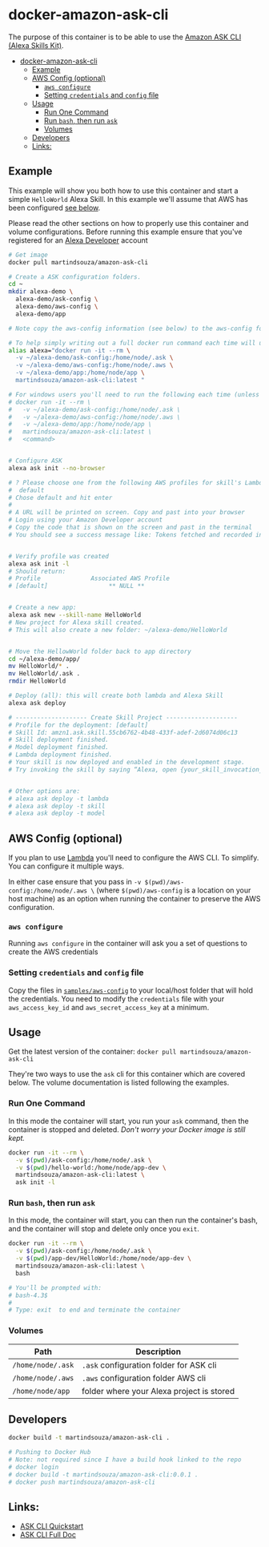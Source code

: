 # docker-amazon-ask-cli

The purpose of this container is to be able to use the [Amazon ASK CLI (Alexa Skills Kit)](https://developer.amazon.com/docs/smapi/ask-cli-intro.html#alexa-skills-kit-command-line-interface-ask-cli).

<!-- TOC -->

- [docker-amazon-ask-cli](#docker-amazon-ask-cli)
  - [Example](#example)
  - [AWS Config (optional)](#aws-config-optional)
    - [`aws configure`](#aws-configure)
    - [Setting `credentials` and `config` file](#setting-credentials-and-config-file)
  - [Usage](#usage)
    - [Run One Command](#run-one-command)
    - [Run `bash`, then run `ask`](#run-bash-then-run-ask)
    - [Volumes](#volumes)
  - [Developers](#developers)
  - [Links:](#links)

<!-- /TOC -->

## Example

This example will show you both how to use this container and start a simple `HelloWorld` Alexa Skill. In this example we'll assume that AWS has been configured [see below](#aws-config-optional). 

Please read the other sections on how to properly use this container and volume configurations. Before running this example ensure that you've registered for an [Alexa Developer](https://developer.amazon.com/alexa) account


```bash
# Get image
docker pull martindsouza/amazon-ask-cli

# Create a ASK configuration folders.
cd ~
mkdir alexa-demo \
  alexa-demo/ask-config \
  alexa-demo/aws-config \
  alexa-demo/app

# Note copy the aws-config information (see below) to the aws-config folder

# To help simply writing out a full docker run command each time will use an alias
alias alexa="docker run -it --rm \
  -v ~/alexa-demo/ask-config:/home/node/.ask \
  -v ~/alexa-demo/aws-config:/home/node/.aws \
  -v ~/alexa-demo/app:/home/node/app \
  martindsouza/amazon-ask-cli:latest "

# For windows users you'll need to run the following each time (unless you have an alternative to alias)
# docker run -it --rm \
#   -v ~/alexa-demo/ask-config:/home/node/.ask \
#   -v ~/alexa-demo/aws-config:/home/node/.aws \
#   -v ~/alexa-demo/app:/home/node/app \
#   martindsouza/amazon-ask-cli:latest \
#   <command> 


# Configure ASK
alexa ask init --no-browser

# ? Please choose one from the following AWS profiles for skill's Lambda function deployment.
#  default
# Chose default and hit enter
#
# A URL will be printed on screen. Copy and past into your browser
# Login using your Amazon Developer account
# Copy the code that is shown on the screen and past in the terminal
# You should see a success message like: Tokens fetched and recorded in ask-cli config.


# Verify profile was created
alexa ask init -l
# Should return:
# Profile              Associated AWS Profile
# [default]                 ** NULL **


# Create a new app:
alexa ask new --skill-name HelloWorld
# New project for Alexa skill created.
# This will also create a new folder: ~/alexa-demo/HelloWorld


# Move the HellowWorld folder back to app directory
cd ~/alexa-demo/app/
mv HelloWorld/* .
mv HelloWorld/.ask .
rmdir HelloWorld

# Deploy (all): this will create both lambda and Alexa Skill
alexa ask deploy

# -------------------- Create Skill Project --------------------
# Profile for the deployment: [default]
# Skill Id: amzn1.ask.skill.55cb6762-4b48-433f-adef-2d6074d06c13
# Skill deployment finished.
# Model deployment finished.
# Lambda deployment finished.
# Your skill is now deployed and enabled in the development stage.
# Try invoking the skill by saying “Alexa, open {your_skill_invocation_name}” or simulate an invocation via the `ask simulate` command.


# Other options are:
# alexa ask deploy -t lambda
# alexa ask deploy -t skill
# alexa ask deploy -t model


```

## AWS Config (optional)
If you plan to use [Lambda](https://aws.amazon.com/lambda/) you'll need to configure the AWS CLI. To simplify. You can configure it multiple ways.

In either case ensure that you pass in `-v $(pwd)/aws-config:/home/node/.aws \` (where `$(pwd)/aws-config` is a location on your host machine) as an option when running the container to preserve the AWS configuration.

### `aws configure`

Running `aws configure` in the container will ask you a set of questions to create the AWS credentials

### Setting `credentials` and `config` file

Copy the files in [`samples/aws-config`](samples/aws-config) to your local/host folder that will hold the credentials. You need to modify the `credentials` file with your `aws_access_key_id` and `aws_secret_access_key` at a minimum.

## Usage

Get the latest version of the container: `docker pull martindsouza/amazon-ask-cli`

They're two ways to use the `ask` cli for this container which are covered below. The volume documentation is listed following the examples.

### Run One Command

In this mode the container will start, you run your `ask` command, then the container is stopped and deleted. _Don't worry your Docker image is still kept._

```bash
docker run -it --rm \
  -v $(pwd)/ask-config:/home/node/.ask \
  -v $(pwd)/hello-world:/home/node/app-dev \
  martindsouza/amazon-ask-cli:latest \
  ask init -l
```

### Run `bash`, then run `ask`

In this mode, the container will start, you can then run the container's bash, and the container will stop and delete only once you `exit`.

```bash
docker run -it --rm \
  -v $(pwd)/ask-config:/home/node/.ask \
  -v $(pwd)/app-dev/HelloWorld:/home/node/app-dev \
  martindsouza/amazon-ask-cli:latest \
  bash

# You'll be prompted with:
# bash-4.3$
#
# Type: exit  to end and terminate the container
```


### Volumes

Path | Description 
--- | ---
`/home/node/.ask` | `.ask` configuration folder for ASK cli
`/home/node/.aws` | `.aws` configuration folder AWS cli 
`/home/node/app` | folder where your Alexa project is stored


## Developers

```bash
docker build -t martindsouza/amazon-ask-cli .

# Pushing to Docker Hub
# Note: not required since I have a build hook linked to the repo
# docker login
# docker build -t martindsouza/amazon-ask-cli:0.0.1 .
# docker push martindsouza/amazon-ask-cli
```

## Links:

- [ASK CLI Quickstart](https://developer.amazon.com/docs/smapi/quick-start-alexa-skills-kit-command-line-interface.html)
- [ASK CLI Full Doc](https://developer.amazon.com/docs/smapi/ask-cli-intro.html#alexa-skills-kit-command-line-interface-ask-cli)

